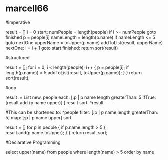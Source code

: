 # marcell66

#imperative

result = []
i = 0
start:
numPeople = length(people)
if i >= numPeople goto finished
p = people[i]
nameLength = length(p.name)
if nameLength <= 5 goto nextOne
upperName = toUpper(p.name)
addToList(result, upperName)
nextOne:
i = i + 1
goto start
finished:
return sort(result)
    
#structured

result = [];
for i = 0; i < length(people); i++ {
p = people[i];
if length(p.name)) > 5 
addToList(result, toUpper(p.name));
} }
return sort(result);

#oop

result := List new.
people each: [:p |
p name length greaterThan: 5 ifTrue: [result add (p name upper)]
]
result sort.
^result

#This can be shortened to: 
^people filter: [:p | p name length greaterThan: 5] map: [:p | p name upper] sort

result = []
for p in people {
if p.name.length > 5 {
result.add(p.name.toUpper);
}
}
return result.sort;

#Declarative Programming

select upper(name)
from people
where length(name) > 5
order by name

